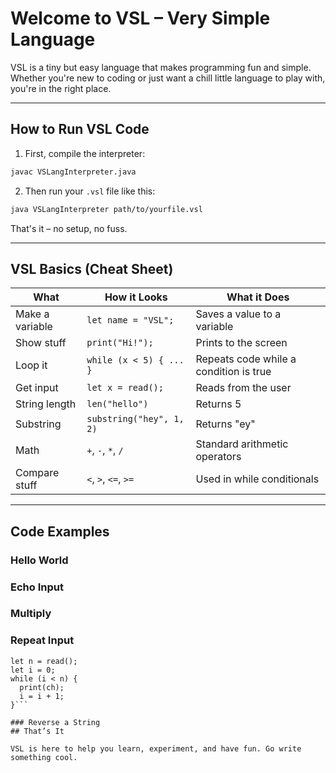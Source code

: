 
# Welcome to VSL – Very Simple Language

VSL is a tiny but easy language that makes programming fun and simple. Whether you're new to coding or just want a chill little language to play with, you're in the right place.

---

## How to Run VSL Code

1. First, compile the interpreter:
```bash
javac VSLangInterpreter.java
```

2. Then run your `.vsl` file like this:
```bash
java VSLangInterpreter path/to/yourfile.vsl
```

That's it – no setup, no fuss.

---

## VSL Basics (Cheat Sheet)

| What           | How it Looks               | What it Does                          |
|----------------|----------------------------|----------------------------------------|
| Make a variable| `let name = "VSL";`        | Saves a value to a variable            |
| Show stuff     | `print("Hi!");`            | Prints to the screen                   |
| Loop it        | `while (x < 5) { ... }`    | Repeats code while a condition is true |
| Get input      | `let x = read();`          | Reads from the user                    |
| String length  | `len("hello")`             | Returns 5                              |
| Substring      | `substring("hey", 1, 2)`   | Returns "ey"                           |
| Math           | `+`, `-`, `*`, `/`         | Standard arithmetic operators          |
| Compare stuff  | `<`, `>`, `<=`, `>=`       | Used in while conditionals                    |

---

## Code Examples

### Hello World
### Echo Input
### Multiply
### Repeat Input
```let ch = read();
let n = read();
let i = 0;
while (i < n) {
  print(ch);
  i = i + 1;
}```

### Reverse a String
## That’s It

VSL is here to help you learn, experiment, and have fun. Go write something cool.
